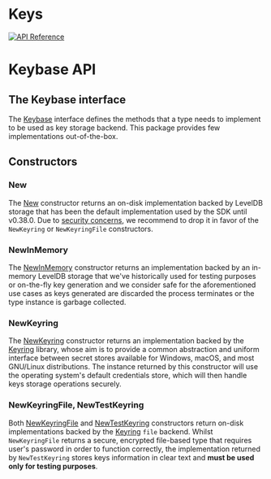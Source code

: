 # Keys

[![API Reference](https://godoc.org/github.com/cosmos/cosmos-sdk/crypto/keys?status.svg)](https://godoc.org/github.com/cosmos/cosmos-sdk/crypto/keys)

# Keybase API

## The Keybase interface

The [Keybase](https://godoc.org/github.com/cosmos/cosmos-sdk/crypto/keys#Keybase) interface defines
the methods that a type needs to implement to be used as key storage backend. This package provides
few implementations out-of-the-box.

## Constructors

### New

The [New](https://godoc.org/github.com/cosmos/cosmos-sdk/crypto/keys#New) constructor returns
an on-disk implementation backed by LevelDB storage that has been the default implementation used by the SDK until v0.38.0.
Due to [security concerns](https://github.com/cosmos/cosmos-sdk/blob/master/docs/architecture/adr-006-secret-store-replacement.md), we recommend to drop
it in favor of the `NewKeyring` or `NewKeyringFile` constructors.

### NewInMemory

The [NewInMemory](https://godoc.org/github.com/cosmos/cosmos-sdk/crypto/keys#NewInMemory) constructor returns
an implementation backed by an in-memory LevelDB storage that we've historically used for testing purposes or on-the-fly
key generation and we consider safe for the aforementioned use cases as keys generated are discarded the process terminates
or the type instance is garbage collected.

### NewKeyring

The [NewKeyring](https://godoc.org/github.com/cosmos/cosmos-sdk/crypto/keys#NewKeyring) constructor returns
an implementation backed by the [Keyring](https://github.com/99designs/keyring) library, whose aim is to provide a common
abstraction and uniform interface between secret stores available for Windows, macOS, and most GNU/Linux distributions.
The instance returned by this constructor will use the operating system's default credentials store, which will then handle
keys storage operations securely. 

### NewKeyringFile, NewTestKeyring

Both [NewKeyringFile](https://godoc.org/github.com/cosmos/cosmos-sdk/crypto/keys#NewKeyringFile) and
[NewTestKeyring](https://godoc.org/github.com/cosmos/cosmos-sdk/crypto/keys#NewTestKeyring) constructors return
on-disk implementations backed by the [Keyring](https://github.com/99designs/keyring) `file` backend.
Whilst `NewKeyringFile` returns a secure, encrypted file-based type that requires user's password in order to
function correctly, the implementation returned by `NewTestKeyring` stores keys information in clear text and **must be used
only for testing purposes**.

